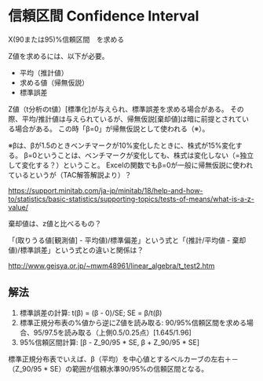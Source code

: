 # 信頼区間 Confidence Interval

X(90または95)%信頼区間　を求める

Z値を求めるには、以下が必要。
* 平均（推計値）
* 求める値（帰無仮説）
* 標準誤差

Z値（t分析のt値）[標準化]が与えられ、標準誤差を求める場合がある。
その際、平均/推計値は与えられているが、帰無仮説[棄却値]は暗に前提とされている場合がある。
この時「β=0」が帰無仮説として使われる（※）。

※βは、βが1.5のときベンチマークが10%変化したときに、株式が15%変化する。
β=0ということは、ベンチマークが変化しても、株式は変化しない（=独立して変化する？）ということ。
Excelの関数でもβ=0が一般に帰無仮説に使われているというが（TAC解答解説より）？

https://support.minitab.com/ja-jp/minitab/18/help-and-how-to/statistics/basic-statistics/supporting-topics/tests-of-means/what-is-a-z-value/

棄却値は、z値と比べるもの？　

「(取りうる値[観測値] - 平均値)/標準偏差」という式と「(推計/平均値 - 棄却値)/標準誤差」という式との違いと関係は？

http://www.geisya.or.jp/~mwm48961/linear_algebra/t_test2.htm

## 解法
1. 標準誤差の計算: t(β) = (β - 0)/SE; SE = β/t(β)
2. 標準正規分布表の%値から逆にZ値を読み取る: 90/95%信頼区間を求める場合、95/97.5を読み取る（上側0.5/0.25点）[1.645/1.96]
3. 95%信頼区間計算: [β - Z_90/95 * SE, β + Z_90/95 * SE]

標準正規分布表でいえば、β（平均）を中心値とするベルカーブの左右＋－（Z_90/95 * SE）の範囲が信頼水準90/95%の信頼区間となる。
